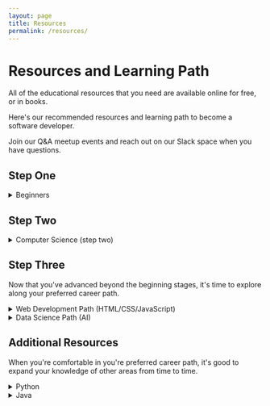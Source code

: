 ```yaml
---
layout: page
title: Resources
permalink: /resources/
---
```


# Resources and Learning Path

All of the educational resources that you need are available online for free, or in books.

Here's our recommended resources and learning path to become a software developer. 

Join our Q&A meetup events and reach out on our Slack space when you have questions.

## Step One
<details>
  <summary>Beginners</summary>
  
  * Follow these foundational learning paths on FreeCodeCamp (in this order):
    * <a href="https://www.freecodecamp.org/learn/responsive-web-design/basic-html-and-html5/" target="_blank">HTML</a>  
    * <a href="https://www.freecodecamp.org/learn/responsive-web-design/basic-css/" target="_blank">CSS</a>
    * <a href="https://www.freecodecamp.org/learn/javascript-algorithms-and-data-structures/basic-javascript/" target="_blank">JavaScript</a>
  * Take your time and play around with each new thing that you learn.
</details>  

## Step Two
<details>
  <summary>Computer Science (step two)</summary>
  
  * Free online <a href="https://www.edx.org/course/introduction-computer-science-harvardx-cs50x" target="_blank">Introduction to Computer Science</a> from <a href="https://www.edx.org/school/harvardx" target="_blank">Harvard University</a>.
</details>  

## Step Three

Now that you've advanced beyond the beginning stages, 
it's time to explore along your preferred career path.

<details>
  <summary>Web Development Path (HTML/CSS/JavaScript)</summary>

  * Foundational learning paths on FreeCodeCamp
    * <a href="https://www.freecodecamp.org/learn/responsive-web-design/basic-html-and-html5/" target="_blank">HTML</a>  
    * <a href="https://www.freecodecamp.org/learn/responsive-web-design/basic-css/" target="_blank">CSS</a>
    * <a href="https://www.freecodecamp.org/learn/javascript-algorithms-and-data-structures/basic-javascript/" target="_blank">JavaScript</a>
  * Free online <a href="https://fullstackopen.com/en/" target="_blank">full-stack course</a> from University of Helsinki
  * <a href="https://github.com/kamranahmedse/developer-roadmap" target="_blank">Roadmap to becoming a web developer</a>  
  * <a href="https://developer.mozilla.org/en-US/" target="_blank">MDN Web Docs</a> have excellent free resources for developers.   
  * Free JavaScript book: <a href="https://eloquentjavascript.net/" target="_blank">Eloquent JavaScript</a> for a deeper knowledge of coding with JavaScript
  * <a href="https://javascript.info/" target="_blank">The Modern JavaScript Tutorial</a>
</details>

<details>
  <summary>Data Science Path (AI)</summary>

* Free Python <a href="https://www.kaggle.com/learn/python" target="_blank">course</a> on Kaggle
* Free data science <a href="https://www.kaggle.com/learn/overview" target="_blank">courses</a> on Kaggle
</details>


## Additional Resources 

When you're comfortable in you're preferred career path,
it's good to expand your knowledge of other areas from time to time.

<details>
  <summary>Python</summary>

* Free <a href="https://www.freecodecamp.org/learn/scientific-computing-with-python/python-for-everybody/" target="_blank">Python tutorial video series</a> on FreeCodeCamp
* Free <a href="http://do1.dr-chuck.com/pythonlearn/EN_us/pythonlearn.pdf" target="_blank">PDF book</a>
  * More formats of that book available at <a href="https://www.py4e.com/book.php" target="_blank">py4e.com</a>
* <a href="https://thonny.org/" target="_blank">Thonny</a> is a good Python IDE for beginners
  * Comes with Python 3.7 built in, so just one simple installer is needed and you're ready to learn programming
* Simple <a href="https://wiki.python.org/moin/SimplePrograms" target="_blank">Python programs</a> to play with
* Check your Python code <a href="https://www.pythonchecker.com/" target="_blank">online</a>
* General Python <a href="https://docs.python.org" target="_blank">documentation</a> is good for really understanding certain concepts
* Find the best Python books for you at <a href="https://pythonbooks.org/" target="_blank">pythonbooks.org</a>
</details>

<details>
  <summary>Java</summary>

* Quick intro to Java with this <a href="https://www.w3schools.com/java/default.asp" target="_blank">tutorial series</a> on w3schools or this <a href="https://youtu.be/WPvGqX-TXP0" target="_blank">35 minute video</a>
* This <a href="https://java-programming.mooc.fi/" target="_blank">free online course</a> from University of Helsinki is more thorough
* Advancing on from the fundamentals, start learning the [Spring](https://spring.io/) framework for building web applications
  * <a href="https://spring.io/guides/gs/rest-service/" target="_blank">Building a RESTful Web Service</a>
  * <a href="https://spring.io/guides/gs/accessing-data-jpa/" target="_blank">Accessing Data with JPA</a>
 </details>
